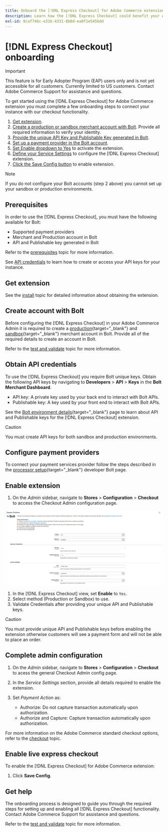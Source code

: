 ```yaml
---
title: Onboard the [!DNL Express Checkout] for Adobe Commerce extension
description: Learn how the [!DNL Express Checkout] could benefit your Adobe Commerce instance and how to successfully onboard and setup the extension.
exl-id: 8caf746c-e31b-4331-8b0d-ea0f1e545bdd
---
```

# [!DNL Express Checkout] onboarding

>[!IMPORTANT]
>
> This feature is for Early Adopter Program (EAP) users only and is not yet accessible for all customers. Currently limited to US customers. Contact Adobe Commerce Support for assistance and questions.

To get started using the [!DNL Express Checkout] for Adobe Commerce extension you must complete a few onboarding steps to connect your instance with our checkout functionality.

1. [Get extension](#get-extension).
1. [Create a production or sandbox merchant account with Bolt](#create-account-with-bolt). Provide all required information to verify your identity.
1. [Provide the unique API Key and Publishable Key generated in Bolt](#obtain-api-credentials).
1. [Set up a payment provider in the Bolt account](#configure-payment-providers).
1. [Set Enable dropdown to Yes](#enable-extension) to activate the extension.
1. [Define your Service Settings](#complete-admin-configuration) to configure the [!DNL Express Checkout] extension.
1. [Click the Save Config button](#enable-live-express-checkout) to enable extension.

>[!NOTE]
>
> If you do not configure your Bolt accounts (step 2 above) you cannot set up your sandbox or production environments.

## Prerequisites

In order to use the [!DNL Express Checkout], you must have the following available for Bolt:

- Supported payment providers
- Merchant and Production account in Bolt
- API and Publishable key generated in Bolt

Refer to the [prerequisites](../express-checkout/prerequisites.md) topic for more information.

See [API credentials](#obtain-api-credentials) to learn how to create or access your API keys for your instance.

## Get extension

See the [install](../express-checkout/install.md) topic for detailed information about obtaining the extension.

## Create account with Bolt

Before configuring the [!DNL Express Checkout] in your Adobe Commerce Admin it is required to create a [production](https://merchant.bolt.com/register){target="_blank"} and [sandbox](https://merchant-sandbox.bolt.com/register){target="_blank"} merchant account in Bolt. Provide all of the required details to create an account in Bolt.

Refer to the [test and validate](../express-checkout/testing.md) topic for more information.

## Obtain API credentials

To use the [!DNL Express Checkout] you require Bolt unique keys. Obtain the following API keys by navigating to **Developers** > **API** > **Keys** in the **Bolt Merchant Dashboard**.

- API key: A private key used by your back end to interact with Bolt APIs.
- Publishable key: A key used by your front end to interact with Bolt APIs.

See the [Bolt environment details](https://help.bolt.com/developers/references/environment-details/#about-keys){target="_blank"} page to learn about API and Publishable keys for the [!DNL Express Checkout] extension.

>[!CAUTION]
>
> You must create API keys for both sandbox and production environments.

## Configure payment providers

To connect your payment services provider follow the steps described in the [processor setup](https://help.bolt.com/integrations/adobe-express-checkout/set-up/){target="_blank"} developer Bolt page.

## Enable extension

1. On the _Admin_ sidebar, navigate to **Stores** > **Configuration** > **Checkout** to access the Checkout Admin configuration page.

  ![Express Checkout](../assets/admin-view.png)

1. In the [!DNL Express Checkout] view, set **Enable** to `Yes`.
1. Select method (Production or Sandbox) to use.
1. Validate Credentials after providing your unique API and Publishable keys.

>[!CAUTION]
>
> You must provide unique API and Publishable keys before enabling the extension otherwise customers will see a payment form and will not be able to place an order.

## Complete admin configuration

1. On the _Admin_ sidebar, navigate to **Stores** > **Configuration** > **Checkout** to acess the general Checkout Admin config page.
1. In the _Service Settings_ section, provide all details required to enable the extension.
1. Set _Payment Action_ as:

   - Authorize: Do not capture transaction automatically upon authorization.
   - Authorize and Capture: Capture transaction automatically upon authorization.

For more information on the Adobe Commerce standard checkout options, refer to the [checkout](https://docs.magento.com/user-guide/configuration/sales/checkout.html) topic.

## Enable live express checkout

To enable the [!DNL Express Checkout] for Adobe Commerce extension:

1. Click **Save Config**.

## Get help

The onboarding process is designed to guide you through the required steps for setting up and enabling all [!DNL Express Checkout] functionality. Contact Adobe Commerce Support for assistance and questions.

Refer to the [test and validate](../express-checkout/testing.md) topic for more information.

